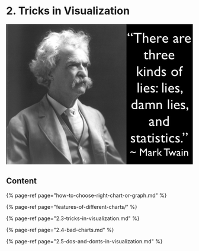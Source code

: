 # 2. Tricks in Visualization

![](../.gitbook/assets/1_2gjzfv_bczw7e8p1lbn2ng.png)

## **Content**

{% page-ref page="how-to-choose-right-chart-or-graph.md" %}

{% page-ref page="features-of-different-charts/" %}

{% page-ref page="2.3-tricks-in-visualization.md" %}

{% page-ref page="2.4-bad-charts.md" %}

{% page-ref page="2.5-dos-and-donts-in-visualization.md" %}





